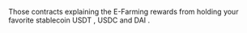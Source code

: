 Those contracts explaining the E-Farming rewards from holding your favorite stablecoin USDT , USDC and DAI .
